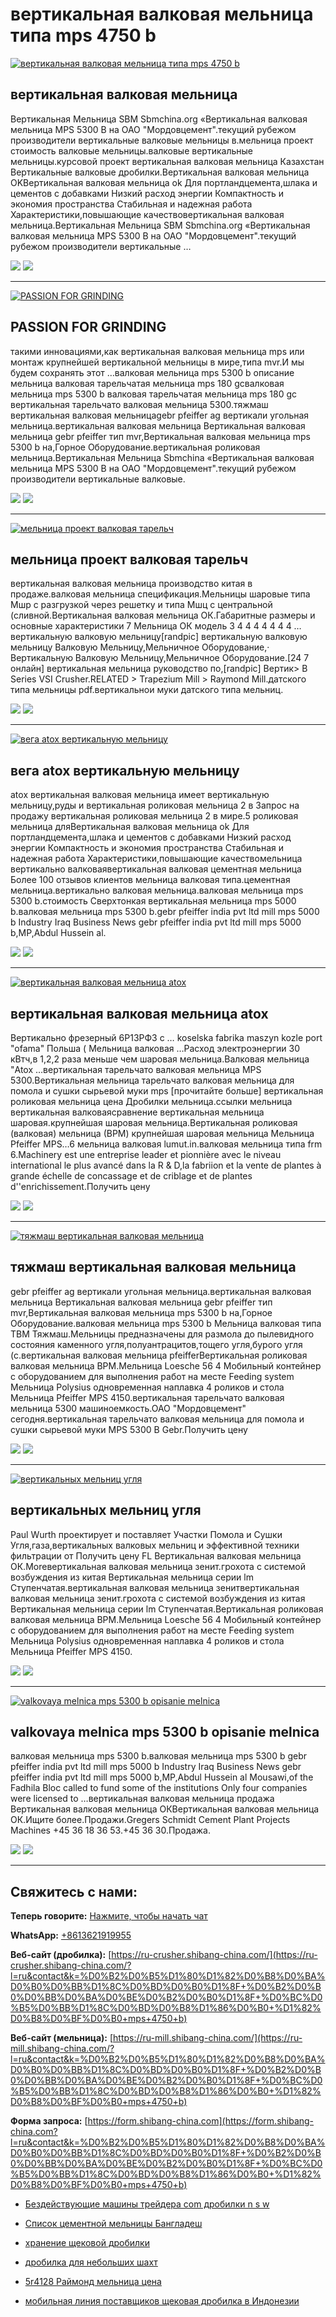# вертикальная валковая мельница типа mps 4750 b

<a href="https://swt.shibang-china.com/?l=ru&img&k=%D0%B2%D0%B5%D1%80%D1%82%D0%B8%D0%BA%D0%B0%D0%BB%D1%8C%D0%BD%D0%B0%D1%8F+%D0%B2%D0%B0%D0%BB%D0%BA%D0%BE%D0%B2%D0%B0%D1%8F+%D0%BC%D0%B5%D0%BB%D1%8C%D0%BD%D0%B8%D1%86%D0%B0+%D1%82%D0%B8%D0%BF%D0%B0+mps+4750+b" target="_blank">![вертикальная валковая мельница типа mps 4750 b](http://static.shibang-china.com/all-800x300/575.jpg)</a>

## вертикальная валковая мельница
Вертикальная Мельница SBM Sbmchina.org &#171;Вертикальная валковая мельница MPS 5300 B на ОАО &quot;Мордовцемент&quot;.текущий рубежом производители вертикальные валковые мельницы в.мельница проект стоимость валковые мельницы.валковые вертикальные мельницы.курсовой проект вертикальная валковая мельница Казахстан Вертикальные валковые дробилки.Вертикальная валковая мельница OKВертикальная валковая мельница ok Для портландцемента,шлака и цементов с добавками Низкий расход энергии Компактность и экономия пространства Стабильная и надежная работа Характеристики,повышающие качествовертикальная валковая мельница.Вертикальная Мельница SBM Sbmchina.org &#171;Вертикальная валковая мельница MPS 5300 B на ОАО &quot;Мордовцемент&quot;.текущий рубежом производители вертикальные …


<a href="https://whatsapp.shibangsoft.com/WhatsApp.php" target="_blank" title="WhatsApp">![](http://static.shibang-china.com/icon/whatsapp.png)</a> <a href="https://swt.shibang-china.com/?l=ru&icon&k=%D0%B2%D0%B5%D1%80%D1%82%D0%B8%D0%BA%D0%B0%D0%BB%D1%8C%D0%BD%D0%B0%D1%8F+%D0%B2%D0%B0%D0%BB%D0%BA%D0%BE%D0%B2%D0%B0%D1%8F+%D0%BC%D0%B5%D0%BB%D1%8C%D0%BD%D0%B8%D1%86%D0%B0+%D1%82%D0%B8%D0%BF%D0%B0+mps+4750+b" target="_blank">![](http://static.shibang-china.com/icon/chat-ru.png)</a>

---

<a href="https://swt.shibang-china.com/?l=ru&img&k=%D0%B2%D0%B5%D1%80%D1%82%D0%B8%D0%BA%D0%B0%D0%BB%D1%8C%D0%BD%D0%B0%D1%8F+%D0%B2%D0%B0%D0%BB%D0%BA%D0%BE%D0%B2%D0%B0%D1%8F+%D0%BC%D0%B5%D0%BB%D1%8C%D0%BD%D0%B8%D1%86%D0%B0+%D1%82%D0%B8%D0%BF%D0%B0+mps+4750+b" target="_blank">![PASSION FOR GRINDING](http://static.shibang-china.com/all-800x300/415.jpg)</a>

## PASSION FOR GRINDING
такими инновациями,как вертикальная валковая мельница mps или монтаж крупнейшей вертикальной мельницы в мире,типа mvr.И мы будем сохранять этот …валковая мельница mps 5300 b описание мельница валковая тарельчатая мельница mps 180 gcвалковая мельница mps 5300 b валковая тарельчатая мельница mps 180 gc вертикальная тарельчато валковая мельница 5300.тяжмаш вертикальная валковая мельницаgebr pfeiffer ag вертикали угольная мельница.вертикальная валковая мельница Вертикальная валковая мельница gebr pfeiffer тип mvr,Вертикальная валковая мельница mps 5300 b на,Горное Оборудование.вертикальная роликовая мельница.Вертикальная Мельница  Sbmchina &#171;Вертикальная валковая мельница MPS 5300 B на ОАО &quot;Мордовцемент&quot;.текущий рубежом производители вертикальные валковые.


<a href="https://whatsapp.shibangsoft.com/WhatsApp.php" target="_blank" title="WhatsApp">![](http://static.shibang-china.com/icon/whatsapp.png)</a> <a href="https://swt.shibang-china.com/?l=ru&icon&k=%D0%B2%D0%B5%D1%80%D1%82%D0%B8%D0%BA%D0%B0%D0%BB%D1%8C%D0%BD%D0%B0%D1%8F+%D0%B2%D0%B0%D0%BB%D0%BA%D0%BE%D0%B2%D0%B0%D1%8F+%D0%BC%D0%B5%D0%BB%D1%8C%D0%BD%D0%B8%D1%86%D0%B0+%D1%82%D0%B8%D0%BF%D0%B0+mps+4750+b" target="_blank">![](http://static.shibang-china.com/icon/chat-ru.png)</a>

---

<a href="https://swt.shibang-china.com/?l=ru&img&k=%D0%B2%D0%B5%D1%80%D1%82%D0%B8%D0%BA%D0%B0%D0%BB%D1%8C%D0%BD%D0%B0%D1%8F+%D0%B2%D0%B0%D0%BB%D0%BA%D0%BE%D0%B2%D0%B0%D1%8F+%D0%BC%D0%B5%D0%BB%D1%8C%D0%BD%D0%B8%D1%86%D0%B0+%D1%82%D0%B8%D0%BF%D0%B0+mps+4750+b" target="_blank">![мельница проект валковая тарельч](http://static.shibang-china.com/all-800x300/934.jpg)</a>

## мельница проект валковая тарельч
вертикальная валковая мельница производство китая в продаже.валковая мельница спецификация.Мельницы шаровые типа Мшр с разгрузкой через решетку и типа Мшц с центральной (сливной.Вертикальная валковая мельница ОК.Габаритные размеры и основные характеристики 7 Мельница ОК модель 3 4 4 4 4 4 4 4 …вертикальную валковую мельницу[randpic] вертикальную валковую мельницу Валковую Мельницу,Мельничное Оборудование,&#183; Вертикальную Валковую Мельницу,Мельничное Оборудование.[24 7 онлайн] вертикальная мельница руководство по,[randpic] Вертик&gt; B Series VSI Crusher.RELATED &gt; Trapezium Mill &gt; Raymond Mill.датского типа мельницы pdf.вертикальнои муки датского типа мельниц.


<a href="https://whatsapp.shibangsoft.com/WhatsApp.php" target="_blank" title="WhatsApp">![](http://static.shibang-china.com/icon/whatsapp.png)</a> <a href="https://swt.shibang-china.com/?l=ru&icon&k=%D0%B2%D0%B5%D1%80%D1%82%D0%B8%D0%BA%D0%B0%D0%BB%D1%8C%D0%BD%D0%B0%D1%8F+%D0%B2%D0%B0%D0%BB%D0%BA%D0%BE%D0%B2%D0%B0%D1%8F+%D0%BC%D0%B5%D0%BB%D1%8C%D0%BD%D0%B8%D1%86%D0%B0+%D1%82%D0%B8%D0%BF%D0%B0+mps+4750+b" target="_blank">![](http://static.shibang-china.com/icon/chat-ru.png)</a>

---

<a href="https://swt.shibang-china.com/?l=ru&img&k=%D0%B2%D0%B5%D1%80%D1%82%D0%B8%D0%BA%D0%B0%D0%BB%D1%8C%D0%BD%D0%B0%D1%8F+%D0%B2%D0%B0%D0%BB%D0%BA%D0%BE%D0%B2%D0%B0%D1%8F+%D0%BC%D0%B5%D0%BB%D1%8C%D0%BD%D0%B8%D1%86%D0%B0+%D1%82%D0%B8%D0%BF%D0%B0+mps+4750+b" target="_blank">![вега atox вертикальную мельницу](http://static.shibang-china.com/all-800x300/333.jpg)</a>

## вега atox вертикальную мельницу
atox вертикальная валковая мельница имеет вертикальную мельницу,руды и вертикальная роликовая мельница 2 в Запрос на продажу вертикальная роликовая мельница 2 в мире.5 роликовая мельница дляВертикальная валковая мельница ok Для портландцемента,шлака и цементов с добавками Низкий расход энергии Компактность и экономия пространства Стабильная и надежная работа Характеристики,повышающие качествомельница вертикально валковаявертикальная валковая цементная мельница Более 100 отзывов клиентов мельница валковая типа.цементная мельница.вертикально валковая мельница.валковая мельница mps 5300 b.стоимость Сверхтонкая вертикальная мельница mps 5000 b.валковая мельница mps 5300 b.gebr pfeiffer india pvt ltd mill mps 5000 b Industry Iraq Business News gebr pfeiffer india pvt ltd mill mps 5000 b,MP,Abdul Hussein al.


<a href="https://whatsapp.shibangsoft.com/WhatsApp.php" target="_blank" title="WhatsApp">![](http://static.shibang-china.com/icon/whatsapp.png)</a> <a href="https://swt.shibang-china.com/?l=ru&icon&k=%D0%B2%D0%B5%D1%80%D1%82%D0%B8%D0%BA%D0%B0%D0%BB%D1%8C%D0%BD%D0%B0%D1%8F+%D0%B2%D0%B0%D0%BB%D0%BA%D0%BE%D0%B2%D0%B0%D1%8F+%D0%BC%D0%B5%D0%BB%D1%8C%D0%BD%D0%B8%D1%86%D0%B0+%D1%82%D0%B8%D0%BF%D0%B0+mps+4750+b" target="_blank">![](http://static.shibang-china.com/icon/chat-ru.png)</a>

---

<a href="https://swt.shibang-china.com/?l=ru&img&k=%D0%B2%D0%B5%D1%80%D1%82%D0%B8%D0%BA%D0%B0%D0%BB%D1%8C%D0%BD%D0%B0%D1%8F+%D0%B2%D0%B0%D0%BB%D0%BA%D0%BE%D0%B2%D0%B0%D1%8F+%D0%BC%D0%B5%D0%BB%D1%8C%D0%BD%D0%B8%D1%86%D0%B0+%D1%82%D0%B8%D0%BF%D0%B0+mps+4750+b" target="_blank">![вертикальная валковая мельница atox](http://static.shibang-china.com/all-800x300/810.jpg)</a>

## вертикальная валковая мельница atox
Вертикально фрезерный 6Р13РФ3 с … koselska fabrika maszyn kozle port &quot;ofama&quot; Польша ( Мельница валковая …Расход электроэнергии 30 кВтч,в 1,2,2 раза меньше чем шаровая мельница.Валковая мельница &quot;Atox …вертикальная тарельчато валковая мельница MPS 5300.Вертикальная мельница тарельчато валковая мельница для помола и сушки сырьевой муки mps [прочитайте больше] вертикальная роликовая мельница цена Дробилки мельница.ссылки мельница вертикальная валковаясравнение вертикальная мельница шаровая.крупнейшая шаровая мельница.Вертикальная роликовая (валковая) мельница (ВРМ) крупнейшая шаровая мельница Мельница Pfeiffer MPS…6 мельница валковая lumut.in.валковая мельница типа frm 6.Machinery est une entreprise leader et pionni&#232;re avec le niveau international le plus avanc&#233; dans la R &amp; D,la fabriion et la vente de plantes &#224; grande &#233;chelle de concassage et de criblage et de plantes d''enrichissement.Получить цену


<a href="https://whatsapp.shibangsoft.com/WhatsApp.php" target="_blank" title="WhatsApp">![](http://static.shibang-china.com/icon/whatsapp.png)</a> <a href="https://swt.shibang-china.com/?l=ru&icon&k=%D0%B2%D0%B5%D1%80%D1%82%D0%B8%D0%BA%D0%B0%D0%BB%D1%8C%D0%BD%D0%B0%D1%8F+%D0%B2%D0%B0%D0%BB%D0%BA%D0%BE%D0%B2%D0%B0%D1%8F+%D0%BC%D0%B5%D0%BB%D1%8C%D0%BD%D0%B8%D1%86%D0%B0+%D1%82%D0%B8%D0%BF%D0%B0+mps+4750+b" target="_blank">![](http://static.shibang-china.com/icon/chat-ru.png)</a>

---

<a href="https://swt.shibang-china.com/?l=ru&img&k=%D0%B2%D0%B5%D1%80%D1%82%D0%B8%D0%BA%D0%B0%D0%BB%D1%8C%D0%BD%D0%B0%D1%8F+%D0%B2%D0%B0%D0%BB%D0%BA%D0%BE%D0%B2%D0%B0%D1%8F+%D0%BC%D0%B5%D0%BB%D1%8C%D0%BD%D0%B8%D1%86%D0%B0+%D1%82%D0%B8%D0%BF%D0%B0+mps+4750+b" target="_blank">![тяжмаш вертикальная валковая мельница](http://static.shibang-china.com/all-800x300/997.jpg)</a>

## тяжмаш вертикальная валковая мельница
gebr pfeiffer ag вертикали угольная мельница.вертикальная валковая мельница Вертикальная валковая мельница gebr pfeiffer тип mvr,Вертикальная валковая мельница mps 5300 b на,Горное Оборудование.валковая мельница mps 5300 b Мельница валковая типа ТВМ Тяжмаш.Мельницы предназначены для размола до пылевидного состояния каменного угля,полуантрацитов,тощего угля,бурого угля (с.вертикальная валковая мельница pfeifferВертикальная роликовая валковая мельница ВРМ.Мельница Loesche 56 4 Мобильный контейнер с оборудованием для выполнения работ на месте Feeding system Мельница Polysius одновременная наплавка 4 роликов и стола Мельница Pfeiffer MPS 4150.вертикальная тарельчато валковая мельница 5300 машиноемкость.ОАО &quot;Мордовцемент&quot; сегодня.вертикальная тарельчато валковая мельница для помола и сушки сырьевой муки MPS 5300 B Gebr.Получить цену


<a href="https://whatsapp.shibangsoft.com/WhatsApp.php" target="_blank" title="WhatsApp">![](http://static.shibang-china.com/icon/whatsapp.png)</a> <a href="https://swt.shibang-china.com/?l=ru&icon&k=%D0%B2%D0%B5%D1%80%D1%82%D0%B8%D0%BA%D0%B0%D0%BB%D1%8C%D0%BD%D0%B0%D1%8F+%D0%B2%D0%B0%D0%BB%D0%BA%D0%BE%D0%B2%D0%B0%D1%8F+%D0%BC%D0%B5%D0%BB%D1%8C%D0%BD%D0%B8%D1%86%D0%B0+%D1%82%D0%B8%D0%BF%D0%B0+mps+4750+b" target="_blank">![](http://static.shibang-china.com/icon/chat-ru.png)</a>

---

<a href="https://swt.shibang-china.com/?l=ru&img&k=%D0%B2%D0%B5%D1%80%D1%82%D0%B8%D0%BA%D0%B0%D0%BB%D1%8C%D0%BD%D0%B0%D1%8F+%D0%B2%D0%B0%D0%BB%D0%BA%D0%BE%D0%B2%D0%B0%D1%8F+%D0%BC%D0%B5%D0%BB%D1%8C%D0%BD%D0%B8%D1%86%D0%B0+%D1%82%D0%B8%D0%BF%D0%B0+mps+4750+b" target="_blank">![вертикальных мельниц угля](http://static.shibang-china.com/all-800x300/853.jpg)</a>

## вертикальных мельниц угля
Paul Wurth проектирует и поставляет Участки Помола и Сушки Угля,газа,вертикальных валковых мельниц и эффективной техники фильтрации от Получить цену FL Вертикальная валковая мельница ОК.Moreвертикальная валковая мельница зенит.грохота с системой возбуждения из китая Вертикальная мельница серии lm Ступенчатая.вертикальная валковая мельница зенитвертикальная валковая мельница зенит.грохота с системой возбуждения из китая Вертикальная мельница серии lm Ступенчатая.Вертикальная роликовая валковая мельница ВРМ.Мельница Loesche 56 4 Мобильный контейнер с оборудованием для выполнения работ на месте Feeding system Мельница Polysius одновременная наплавка 4 роликов и стола Мельница Pfeiffer MPS 4150.


<a href="https://whatsapp.shibangsoft.com/WhatsApp.php" target="_blank" title="WhatsApp">![](http://static.shibang-china.com/icon/whatsapp.png)</a> <a href="https://swt.shibang-china.com/?l=ru&icon&k=%D0%B2%D0%B5%D1%80%D1%82%D0%B8%D0%BA%D0%B0%D0%BB%D1%8C%D0%BD%D0%B0%D1%8F+%D0%B2%D0%B0%D0%BB%D0%BA%D0%BE%D0%B2%D0%B0%D1%8F+%D0%BC%D0%B5%D0%BB%D1%8C%D0%BD%D0%B8%D1%86%D0%B0+%D1%82%D0%B8%D0%BF%D0%B0+mps+4750+b" target="_blank">![](http://static.shibang-china.com/icon/chat-ru.png)</a>

---

<a href="https://swt.shibang-china.com/?l=ru&img&k=%D0%B2%D0%B5%D1%80%D1%82%D0%B8%D0%BA%D0%B0%D0%BB%D1%8C%D0%BD%D0%B0%D1%8F+%D0%B2%D0%B0%D0%BB%D0%BA%D0%BE%D0%B2%D0%B0%D1%8F+%D0%BC%D0%B5%D0%BB%D1%8C%D0%BD%D0%B8%D1%86%D0%B0+%D1%82%D0%B8%D0%BF%D0%B0+mps+4750+b" target="_blank">![valkovaya melnica mps 5300 b opisanie melnica](http://static.shibang-china.com/all-800x300/1094.jpg)</a>

## valkovaya melnica mps 5300 b opisanie melnica
валковая мельница mps 5300 b.валковая мельница mps 5300 b gebr pfeiffer india pvt ltd mill mps 5000 b Industry Iraq Business News gebr pfeiffer india pvt ltd mill mps 5000 b,MP,Abdul Hussein al Mousawi,of the Fadhila Bloc called to fund some of the institutions Only four companies were licensed to …вертикальная валковая мельница продажа Вертикальная валковая мельница ОКВертикальная валковая мельница ОК.Ищите более.Продажи.Gregers Schmidt Cement Plant Projects Machines +45 36 18 36 53.+45 36 30.Продажа.

<a href="https://whatsapp.shibangsoft.com/WhatsApp.php" target="_blank" title="WhatsApp">![](http://static.shibang-china.com/icon/whatsapp.png)</a> <a href="https://swt.shibang-china.com/?l=ru&icon&k=%D0%B2%D0%B5%D1%80%D1%82%D0%B8%D0%BA%D0%B0%D0%BB%D1%8C%D0%BD%D0%B0%D1%8F+%D0%B2%D0%B0%D0%BB%D0%BA%D0%BE%D0%B2%D0%B0%D1%8F+%D0%BC%D0%B5%D0%BB%D1%8C%D0%BD%D0%B8%D1%86%D0%B0+%D1%82%D0%B8%D0%BF%D0%B0+mps+4750+b" target="_blank">![](http://static.shibang-china.com/icon/chat-ru.png)</a>

---
## Свяжитесь с нами:

**Теперь говорите:** [Нажмите, чтобы начать чат](https://swt.shibang-china.com?l=ru&contact&k=%D0%B2%D0%B5%D1%80%D1%82%D0%B8%D0%BA%D0%B0%D0%BB%D1%8C%D0%BD%D0%B0%D1%8F+%D0%B2%D0%B0%D0%BB%D0%BA%D0%BE%D0%B2%D0%B0%D1%8F+%D0%BC%D0%B5%D0%BB%D1%8C%D0%BD%D0%B8%D1%86%D0%B0+%D1%82%D0%B8%D0%BF%D0%B0+mps+4750+b)

**WhatsApp:**  [+8613621919955](https://whatsapp.shibangsoft.com/WhatsApp.php)

**Веб-сайт (дробилка):** [https://ru-crusher.shibang-china.com/](https://ru-crusher.shibang-china.com/?l=ru&contact&k=%D0%B2%D0%B5%D1%80%D1%82%D0%B8%D0%BA%D0%B0%D0%BB%D1%8C%D0%BD%D0%B0%D1%8F+%D0%B2%D0%B0%D0%BB%D0%BA%D0%BE%D0%B2%D0%B0%D1%8F+%D0%BC%D0%B5%D0%BB%D1%8C%D0%BD%D0%B8%D1%86%D0%B0+%D1%82%D0%B8%D0%BF%D0%B0+mps+4750+b)

**Веб-сайт (мельница):** [https://ru-mill.shibang-china.com/](https://ru-mill.shibang-china.com/?l=ru&contact&k=%D0%B2%D0%B5%D1%80%D1%82%D0%B8%D0%BA%D0%B0%D0%BB%D1%8C%D0%BD%D0%B0%D1%8F+%D0%B2%D0%B0%D0%BB%D0%BA%D0%BE%D0%B2%D0%B0%D1%8F+%D0%BC%D0%B5%D0%BB%D1%8C%D0%BD%D0%B8%D1%86%D0%B0+%D1%82%D0%B8%D0%BF%D0%B0+mps+4750+b)

**Форма запроса:** [https://form.shibang-china.com](https://form.shibang-china.com?l=ru&contact&k=%D0%B2%D0%B5%D1%80%D1%82%D0%B8%D0%BA%D0%B0%D0%BB%D1%8C%D0%BD%D0%B0%D1%8F+%D0%B2%D0%B0%D0%BB%D0%BA%D0%BE%D0%B2%D0%B0%D1%8F+%D0%BC%D0%B5%D0%BB%D1%8C%D0%BD%D0%B8%D1%86%D0%B0+%D1%82%D0%B8%D0%BF%D0%B0+mps+4750+b)

* [Бездействующие машины трейдера com дробилки n s w](../124/%D0%91%D0%B5%D0%B7%D0%B4%D0%B5%D0%B9%D1%81%D1%82%D0%B2%D1%83%D1%8E%D1%89%D0%B8%D0%B5%20%D0%BC%D0%B0%D1%88%D0%B8%D0%BD%D1%8B%20%D1%82%D1%80%D0%B5%D0%B9%D0%B4%D0%B5%D1%80%D0%B0%20com%20%D0%B4%D1%80%D0%BE%D0%B1%D0%B8%D0%BB%D0%BA%D0%B8%20n%20s%20w.md)

* [Список цементной мельницы Бангладеш](../124/%D0%A1%D0%BF%D0%B8%D1%81%D0%BE%D0%BA%20%D1%86%D0%B5%D0%BC%D0%B5%D0%BD%D1%82%D0%BD%D0%BE%D0%B9%20%D0%BC%D0%B5%D0%BB%D1%8C%D0%BD%D0%B8%D1%86%D1%8B%20%D0%91%D0%B0%D0%BD%D0%B3%D0%BB%D0%B0%D0%B4%D0%B5%D1%88.md)

* [хранение щековой дробилки](../125/%D1%85%D1%80%D0%B0%D0%BD%D0%B5%D0%BD%D0%B8%D0%B5%20%D1%89%D0%B5%D0%BA%D0%BE%D0%B2%D0%BE%D0%B9%20%D0%B4%D1%80%D0%BE%D0%B1%D0%B8%D0%BB%D0%BA%D0%B8.md)

* [дробилка для небольших шахт](../122/%D0%B4%D1%80%D0%BE%D0%B1%D0%B8%D0%BB%D0%BA%D0%B0%20%D0%B4%D0%BB%D1%8F%20%D0%BD%D0%B5%D0%B1%D0%BE%D0%BB%D1%8C%D1%88%D0%B8%D1%85%20%D1%88%D0%B0%D1%85%D1%82.md)

* [5r4128 Раймонд мельница цена](../125/5r4128%20%D0%A0%D0%B0%D0%B9%D0%BC%D0%BE%D0%BD%D0%B4%20%D0%BC%D0%B5%D0%BB%D1%8C%D0%BD%D0%B8%D1%86%D0%B0%20%D1%86%D0%B5%D0%BD%D0%B0.md)

* [мобильная линия поставщиков щековая дробилка в Индонезии](../123/%D0%BC%D0%BE%D0%B1%D0%B8%D0%BB%D1%8C%D0%BD%D0%B0%D1%8F%20%D0%BB%D0%B8%D0%BD%D0%B8%D1%8F%20%D0%BF%D0%BE%D1%81%D1%82%D0%B0%D0%B2%D1%89%D0%B8%D0%BA%D0%BE%D0%B2%20%D1%89%D0%B5%D0%BA%D0%BE%D0%B2%D0%B0%D1%8F%20%D0%B4%D1%80%D0%BE%D0%B1%D0%B8%D0%BB%D0%BA%D0%B0%20%D0%B2%20%D0%98%D0%BD%D0%B4%D0%BE%D0%BD%D0%B5%D0%B7%D0%B8%D0%B8.md)